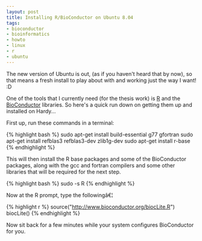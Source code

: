 ```yaml
---
layout: post
title: Installing R/BioConductor on Ubuntu 8.04
tags:
- bioconductor
- bioinformatics
- howto
- linux
- r
- ubuntu
---
```


The new version of Ubuntu is out, (as if you haven't heard that by now), so that means a fresh install to
play about with and working just the way I want! :D

One of the tools that I currently need (for the thesis work) is [R](http://www.r-project.org/) and the
[BioConductor](http://www.bioconductor.org/) libraries. So here's a quick run down on getting them up and
installed on Hardy...

First up, run these commands in a terminal:

{% highlight bash %}
sudo apt-get install build-essential g77 gfortran
sudo apt-get install refblas3 refblas3-dev zlib1g-dev
sudo apt-get install r-base
{% endhighlight %}

This will then install the R base packages and some of the BioConductor packages, along with the gcc and fortran compilers and some other libraries that will be required for the next step.

{% highlight bash %}
sudo -s
R
{% endhighlight %}

Now at the R prompt, type the followingâ€¦

{% highlight r %}
source("http://www.bioconductor.org/biocLite.R")
biocLite()
{% endhighlight %}

Now sit back for a few minutes while your system configures BioConductor for you.
